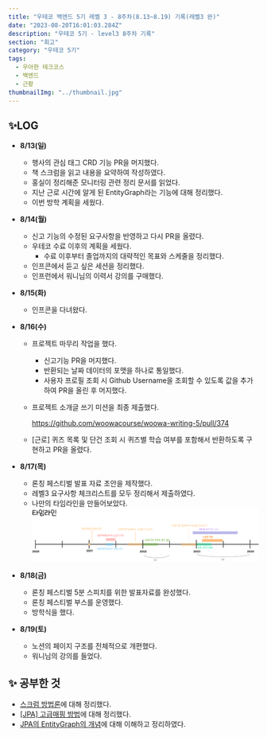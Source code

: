 ```yaml
---
title: "우테코 백엔드 5기 레벨 3 - 8주차(8.13~8.19) 기록(레벨3 완)"
date: "2023-08-20T16:01:03.284Z"
description: "우테코 5기 - level3 8주차 기록"
section: "회고" 
category: "우테코 5기"
tags:
  - 우아한 테크코스
  - 백엔드
  - 근황
thumbnailImg: "../thumbnail.jpg"
---
```


## ✨LOG

- **8/13(일)**
  - 행사의 관심 태그 CRD 기능 PR을 머지했다.
  - 책 스크럼을 읽고 내용을 요약하여 작성하였다.
  - 홍실이 정리해준 모니터링 관련 정리 문서를 읽었다.
  - 지난 근로 시간에 알게 된 EntityGraph라는 기능에 대해 정리했다.
  - 이번 방학 계획을 세웠다.
- **8/14(월)**
  - 신고 기능의 수정된 요구사항을 반영하고 다시 PR을 올렸다.
  - 우테코 수료 이후의 계획을 세웠다.
    - 수료 이후부터 졸업까지의 대략적인 목표와 스케줄을 정리했다.
  - 인프콘에서 듣고 싶은 세션을 정리했다.
  - 인프런에서 워니님의 이력서 강의를 구매했다.
- **8/15(화)**
  - 인프콘을 다녀왔다.
- **8/16(수)**

  - 프로젝트 마무리 작업을 했다.
    - 신고기능 PR을 머지했다.
    - 반환되는 날짜 데이터의 포맷을 하나로 통일했다.
    - 사용자 프로필 조회 시 Github Username을 조회할 수 있도록 값을 추가하여 PR을 올린 후 머지했다.
  - 프로젝트 소개글 쓰기 미션을 최종 제출했다.

    https://github.com/woowacourse/woowa-writing-5/pull/374

  - [근로] 퀴즈 목록 및 단건 조회 시 퀴즈별 학습 여부를 포함해서 반환하도록 구현하고 PR을 올렸다.

- **8/17(목)**
  - 론칭 페스티벌 발표 자료 초안을 제작했다.
  - 레벨3 요구사항 체크리스트를 모두 정리해서 제출하였다.
  - 나만의 타임라인을 만들어보았다.
    ![Untitled](timeline.png)
- **8/18(금)**
  - 론칭 페스티벌 5분 스피치를 위한 발표자료를 완성했다.
  - 론칭 페스티벌 부스를 운영했다.
  - 방학식을 했다.
- **8/19(토)**
  - 노션의 페이지 구조를 전체적으로 개편했다.
  - 워니님의 강의를 들었다.

## ✨ 공부한 것

- [스크럼 방법론](https://amaran-th.github.io/%EC%A3%BC%EC%A0%80%EB%A6%AC%EC%A3%BC%EC%A0%80%EB%A6%AC/%EC%8A%A4%ED%81%AC%EB%9F%BC/)에 대해 정리했다.
- [[JPA] 고급매핑 방법](https://amaran-th.github.io/Spring/[JPA]%20%EA%B3%A0%EA%B8%89%20%EB%A7%A4%ED%95%91/)에 대해 정리했다.
- [JPA의 EntityGraph의 개념](https://amaran-th.github.io/Spring/[JPA]%20EntityGraph/)에 대해 이해하고 정리하였다.
